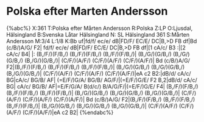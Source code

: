 # Polska efter Marten Andersson

{%abc%}
X:361
T:Polska efter Mårten Andersson
R:Polska
Z:LP
O:Ljusdal, Hälsingland
B:Svenska Låtar Hälsingland
N: SL Hälsingland 361
S:Mårten Andersson
M:3/4
L:1/8
K:Bb
uf|fd/f/ ec/e/ dB|FD/F/ EC/E/ DC|B,>D FB df|Bd (c/B/)A/G/ F2|
fd/f/ ec/e/ dB|FD/F/ EC/E/ DC|B,>D FB df|[1 cA/c/ B3 :|[2 cA/c/ B4|
|: (B,/F/)(F/B,/) (B,/F/)(F/B,/) (B,/F/)(F/B,/)| (B,/G/)(G/B,/) (B,/G/)(G/B,/) (B,/G/)(G/B,/)| (C/F/)(A/F/) (C/F/)(A/F/) (C/F/)(A/F/)|
Bd (c/B/)A/G/ F2|(B,/F/)(F/B,/) (B,/F/)(F/B,/) (B,/F/)(F/B,/)| (B,/G/)(G/B,/) (B,/G/)(G/B,/) (B,/G/)(G/B,/)| 
(C/F/)(A/F/) (C/F/)(A/F/) (C/F/)(A/F/)|eA c2 B2:|dB/d/ cA/c/ BG|cA/c/ BG/B/ AF|
(=E/F/)G/A/ BG/B/ AG/F/|(=E/F/)G/E/ F2 B,2|dB/d/ cA/c/ BG|
cA/c/ BG/B/ AF|=E/F/G/A/ B(d/c/) B/A/G/F/|(=E/F/)G/E/ F4|
(B,/F/)(F/B,/) (B,/F/)(F/B,/) (B,/F/)(F/B,/)| (B,/G/)(G/B,/) (B,/G/)(G/B,/) (B,/G/)(G/B,/)| (C/F/)(A/F/) (C/F/)(A/F/) (C/F/)(A/F/)|
Bd (c/B/)A/G/ F2|(B,/F/)(F/B,/) (B,/F/)(F/B,/) (B,/F/)(F/B,/)| (B,/G/)(G/B,/) (B,/G/)(G/B,/) (B,/G/)(G/B,/)| 
(C/F/)(A/F/) (C/F/)(A/F/) (C/F/)(A/F/)|eA c2 B2|
{%endabc%}

